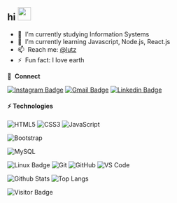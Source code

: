 ## hi <a href="#"><img src="https://media.giphy.com/media/hvRJCLFzcasrR4ia7z/giphy.gif" width="30px"></a>

- 🔭 &nbsp;I’m currently studying Information Systems
- 🌱 &nbsp;I’m currently learning Javascript, Node.js, React.js
- 📫 &nbsp;Reach me: [@lutz](https://twitter.com/lutvz)
- ⚡ &nbsp;Fun fact: I love earth

🔗 &nbsp;**Connect**

[![Instagram Badge](https://img.shields.io/badge/-@lutvz-blue?style=flat-rounded&logo=twitter&logoColor=white&link=https://instagram.com/lutvz/)](https://twitter.com/lutvz)
[![Gmail Badge](https://img.shields.io/badge/-muhammadlutvzaini@gmail.com-c14438?style=flat-rounded&logo=Gmail&logoColor=white&link=mailto:muhammadlutvzaini@gmail@gmail.com)](mailto:muhammadlutvzaini@gmail.com)
[![Linkedin Badge](https://img.shields.io/badge/-muhammadlutfizaini-blue?style=flat-rounded&logo=Linkedin&logoColor=white&link=https://www.linkedin.com/in/muhammad-lutfi-zaini-8a2852224)](https://www.linkedin.com/in/muhammad-lutfi-zaini-8a2852224)



#### ⚡ Technologies

![HTML5](https://img.shields.io/badge/-HTML5-E34F26?style=flat-rounded&logo=html5&logoColor=white)
![CSS3](https://img.shields.io/badge/-CSS3-1572B6?style=flat-rounded&logo=css3)
![JavaScript](https://img.shields.io/badge/-JavaScript-black?style=flat-rounded&logo=javascript)

![Bootstrap](https://img.shields.io/badge/-Bootstrap-563D7C?style=flat-rounded&logo=bootstrap)

![MySQL](https://img.shields.io/badge/-MySQL-black?style=flat-rounded&logo=mysql)

![Linux Badge](https://img.shields.io/badge/-Linux-black?style=flat-rounded&logo=Linux&logoColor=white&link=https://linuxmint.com/)
![Git](https://img.shields.io/badge/-Git-black?style=flat-rounded&logo=git)
![GitHub](https://img.shields.io/badge/-GitHub-181717?style=flat-rounded&logo=github)
![VS Code](https://img.shields.io/badge/-VSCode-%23007ACC?style=flat-rounded&logo=visual-studio-code)


<!-- ![Nodejs](https://img.shields.io/badge/-Nodejs-black?style=flat-rounded&logo=Node.js)
![React](https://img.shields.io/badge/-React-black?style=flat-rounded&logo=react)
![TypeScript](https://img.shields.io/badge/-TypeScript-007ACC?style=flat-rounded&logo=typescript)
![MongoDB](https://img.shields.io/badge/-MongoDB-black?style=flat-rounded&logo=mongodb)
![PostgreSQL](https://img.shields.io/badge/-PostgreSQL-336791?style=flat-rounded&logo=postgresql)
![Heroku](https://img.shields.io/badge/-Heroku-430098?style=flat-rounded&logo=heroku)
![Docker](https://img.shields.io/badge/-Docker-black?style=flat-rounded&logo=docker)
![GitLab](https://img.shields.io/badge/-GitLab-FCA121?style=flat-rounded&logo=gitlab)
![BitBucket](https://img.shields.io/badge/-BitBucket-darkblue?style=flat-rounded&logo=bitbucket) -->

![Github Stats](https://github-readme-stats.vercel.app/api?username=muhammadlutvzaini&count_private=true&show_icons=true&include_all_commits=true)
![Top Langs](https://github-readme-stats.vercel.app/api/top-langs/?username=muhammadlutvzaini&hide=TeX&layout=compact)

![Visitor Badge](https://visitor-badge.laobi.icu/badge?page_id=muhammadlutvzaini.muhammadlutvzaini)